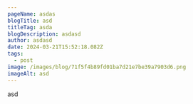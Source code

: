 ```yaml
---
pageName: asdas
blogTitle: asd
titleTag: asda
blogDescription: asdasd
author: asdasd
date: 2024-03-21T15:52:18.082Z
tags:
  - post
image: /images/blog/71f5f4b89fd01ba7d21e7be39a7903d6.png
imageAlt: asd
---
```

a﻿sd